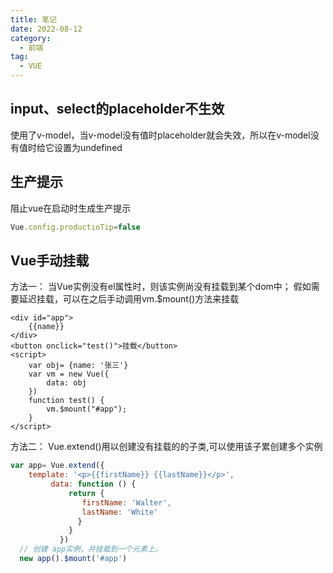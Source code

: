 ```yaml
---
title: 笔记
date: 2022-08-12
category:
  - 前端 
tag:
  - VUE
---
```

## input、select的placeholder不生效
使用了v-model，当v-model没有值时placeholder就会失效，所以在v-model没有值时给它设置为undefined
## 生产提示
阻止vue在启动时生成生产提示
```javascript
Vue.config.productioTip=false
```
## Vue手动挂载
方法一：
当Vue实例没有el属性时，则该实例尚没有挂载到某个dom中；
假如需要延迟挂载，可以在之后手动调用vm.$mount()方法来挂载
```tools
<div id="app">  
    {{name}}  
</div>  
<button onclick="test()">挂载</button>  
<script>  
    var obj= {name: '张三'}  
    var vm = new Vue({  
        data: obj
    })  
    function test() {  
        vm.$mount("#app");  
    }
</script>
```
方法二：
Vue.extend()用以创建没有挂载的的子类,可以使用该子累创建多个实例
```javascript
var app= Vue.extend({  
    template: '<p>{{firstName}} {{lastName}}</p>',  
         data: function () {  
             return {  
                firstName: 'Walter',  
                lastName: 'White' 
               }  
             }  
           })  
  // 创建 app实例，并挂载到一个元素上。  
  new app().$mount('#app')  
```
